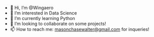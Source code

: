 - 👋 Hi, I’m @Wingaero
- 👀 I’m interested in Data Science
- 🌱 I’m currently learning Python
- 💞️ I’m looking to collaborate on some projects!
- 📫 How to reach me: masonchasewalter@gmail.com for inqueries!

<!---
Wingaero/Wingaero is a ✨ special ✨ repository because its `README.md` (this file) appears on your GitHub profile.
You can click the Preview link to take a look at your changes.
--->
